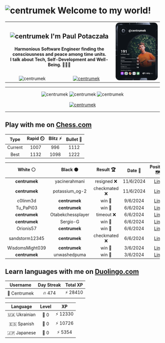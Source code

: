 <h1>
  <img
    src="https://emojis.slackmojis.com/emojis/images/1531849430/4246/blob-sunglasses.gif"
    width="30"
    alt="centrumek"
  />
  Welcome to my world!
</h1>

<table>
  <tbody>
    <tr>
      <td align="center" width="70%" colspan="2">
        <h2>
          <img
            src="https://raw.githubusercontent.com/MartinHeinz/MartinHeinz/master/wave.gif"
            width="30px"
            alt="centrumek"
          />
          I'm Paul Potaczała
        </h2>
        <h4>
          Harmonious Software Engineer finding the consciousness and peace among time units.
          <br/>
          I talk about Tech, Self-Development and Well-Being. 🌿🧘🚀
        </h4>
      </td>
      <td width="30%" rowspan="2">
        <a href="https://app.daily.dev/centrumek">
          <img
            src="./devcard.svg"
            alt="centrumek"
          />
        </a>
      </td>
    </tr>
    <tr align="center">
      <td>
        <img
          src="https://komarev.com/ghpvc/?username=centrumek&label=visitors&color=0e75b6&style=flat"
          alt="centrumek"
        >
      </td>
      <td>
        <a href="https://stackoverflow.com/users/14496012/centrumek">
          <img
            src="https://stackoverflow.com/users/flair/14496012.png?theme=dark"
            alt="centrumek"
          >
        </a>
      </td>
    </tr>
  </tbody>
</table>

---
<div align="center">
  <img 
    src="https://github-readme-stats.vercel.app/api?username=centrumek&show_icons=true&count_private=true&theme=dark&hide_border=true&hide=issues,contribs&bg_color=00000000"
    alt="centrumek"
  />
  <img
    src="https://github-readme-stats.vercel.app/api/top-langs/?username=centrumek&layout=compact&hide_border=true&theme=dark&bg_color=00000000&langs_count=6&exclude_repo=air-statistic-app"
    alt="centrumek"
  />
  <img 
    src="https://github-readme-streak-stats.herokuapp.com?user=centrumek&theme=dark&hide_border=true&background=FFFFFF00"
    alt="centrumek"
  />
  <br/>
  <br/>
  <a href="https://www.buymeacoffee.com/centrumek">
    <img
      src="https://cdn.buymeacoffee.com/buttons/v2/default-orange.png"
      height="50"
      width="210"
      alt="centrumek"
    />
  </a>
</div>

---

## Play with me on [Chess.com](https://www.chess.com/member/centrumek)

<div align="center">
<!--START_SECTION:chessStats-->
<!-- Automatically generated with https://github.com/Balastrong/chess-stats-action -->

| Type | Rapid ⏲️ | Blitz ⚡ | Bullet 🔫 |
|:---:|:---:|:---:|:---:|
| Current | 1007 | 996 | 1112 |
| Best | 1132 | 1098 | 1222 |

| White ⚪ | Black ⚫ | Result 🏆 | Date 📅 | Position 🗺️ | Type 🕕 |
|:---:|:---:|:---:|:---:|:---:|:---:|
| **centrumek** | yacinerahmani | resigned ❌ | 11/6/2024 | <a href="http://www.ee.unb.ca/cgi-bin/tervo/fen.pl?select=5k2/p4p1p/8/2p5/4p1P1/1qp5/7P/K7 w - -">Link</a> | Bullet |
| **centrumek** | potassium_og-2 | checkmated ❌ | 11/6/2024 | <a href="http://www.ee.unb.ca/cgi-bin/tervo/fen.pl?select=8/8/8/8/7K/2k5/8/6rq w - -">Link</a> | Bullet |
| c0linm3d | **centrumek** | win 🥇 | 9/6/2024 | <a href="http://www.ee.unb.ca/cgi-bin/tervo/fen.pl?select=5r2/6RR/5p2/6p1/4P1k1/2P2nB1/P4PPP/6K1 w - -">Link</a> | Bullet |
| Tu_PaPi03 | **centrumek** | win 🥇 | 6/6/2024 | <a href="http://www.ee.unb.ca/cgi-bin/tervo/fen.pl?select=8/2P5/1Q4p1/8/6k1/1BP1n1P1/P1P2Pq1/6K1 w - -">Link</a> | Bullet |
| **centrumek** | Otabekchessplayer | timeout ❌ | 6/6/2024 | <a href="http://www.ee.unb.ca/cgi-bin/tervo/fen.pl?select=1k6/1pp4p/p7/3p1p2/3q4/1P5P/P7/7K w - -">Link</a> | Bullet |
| **centrumek** | Sergio-G | win 🥇 | 6/6/2024 | <a href="http://www.ee.unb.ca/cgi-bin/tervo/fen.pl?select=4r3/pkp2R1p/1p6/8/4p1Q1/N1P5/PP4P1/6K1 b - -">Link</a> | Bullet |
| Orionis57 | **centrumek** | win 🥇 | 6/6/2024 | <a href="http://www.ee.unb.ca/cgi-bin/tervo/fen.pl?select=7N/p5pp/8/7k/P6r/5K2/8/6R1 w - -">Link</a> | Bullet |
| sandstorm12345 | **centrumek** | checkmated ❌ | 6/6/2024 | <a href="http://www.ee.unb.ca/cgi-bin/tervo/fen.pl?select=r4rk1/pbq2ppQ/4p3/3p4/3P4/P3P3/3BKPPP/RB5R b - -">Link</a> | Bullet |
| WisdomsMight039 | **centrumek** | win 🥇 | 3/6/2024 | <a href="http://www.ee.unb.ca/cgi-bin/tervo/fen.pl?select=r4rk1/pp4bp/3pq1p1/8/3Pp3/2P5/PP4PP/R1BQR1K1 w - -">Link</a> | Bullet |
| **centrumek** | unwashedpuma | win 🥇 | 3/6/2024 | <a href="http://www.ee.unb.ca/cgi-bin/tervo/fen.pl?select=5r2/pp1k4/8/2PB4/1P1pP2p/4bR1P/4K3/5R2 b - -">Link</a> | Bullet |

<!--END_SECTION:chessStats-->
</div>

## Learn languages with me on [Duolingo.com](https://www.duolingo.com/profile/Centrumek)

<div align="center">
<!--START_SECTION:duolingoStats-->
<!-- Automatically generated with https://github.com/centrumek/duolingo-readme-stats-->

| Username | Day Streak | Total XP |
|:---:|:---:|:---:|
| 👤 Centrumek | 🔥 474 | ⚡ 28410 |

| Language | Level | XP |
|:---:|:---:|:---:|
| 🇺🇦 Ukrainian | 👑 0 | ⚡ 12330 |
| 🇪🇸 Spanish | 👑 0 | ⚡ 10726 |
| 🇯🇵 Japanese | 👑 0 | ⚡ 5354 |

<!--END_SECTION:duolingoStats-->
</div>
<!--
**centrumek/centrumek** is a ✨ _special_ ✨ repository because its `README.md` (this file) appears on your GitHub profile.

Here are some ideas to get you started:

- 🔭 I’m currently working on ...
- 🌱 I’m currently learning ...
- 👯 I’m looking to collaborate on ...
- 🤔 I’m looking for help with ...
- 💬 Ask me about ...
- 📫 How to reach me: ...
- 😄 Pronouns: ...
- ⚡ Fun fact: ...
-->
